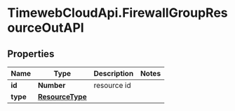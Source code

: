 # TimewebCloudApi.FirewallGroupResourceOutAPI

## Properties

Name | Type | Description | Notes
------------ | ------------- | ------------- | -------------
**id** | **Number** | resource id | 
**type** | [**ResourceType**](ResourceType.md) |  | 


